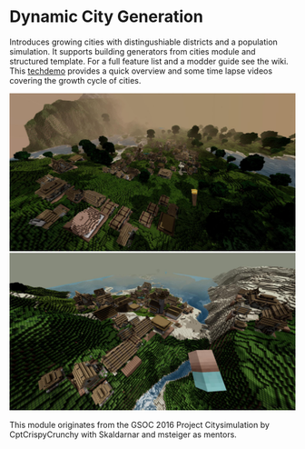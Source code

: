 Dynamic City Generation
=======================

Introduces growing cities with distingushiable districts and a population simulation.
It supports building generators from cities module and structured template.
For a full feature list and a modder guide see the wiki.
This [techdemo](https://www.youtube.com/watch?v=feEMmo1pRSY&feature=youtu.be) provides a quick overview and some time lapse videos covering the growth cycle of cities.


![sc1](/images/niceCity1.jpg)
![sc2](/images/niceCity5.jpg)

This module originates from the GSOC 2016 Project Citysimulation by CptCrispyCrunchy with Skaldarnar and msteiger as mentors.
